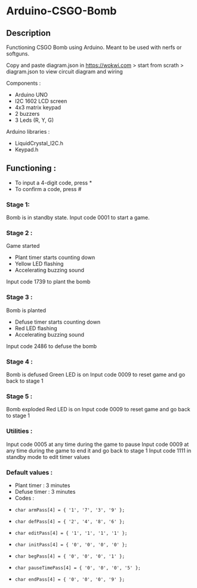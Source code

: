 # Arduino-CSGO-Bomb

## Description
Functioning CSGO Bomb using Arduino. Meant to be used with nerfs or softguns.

Copy and paste diagram.json in https://wokwi.com > start from scrath > diagram.json to view circuit diagram and wiring

Components : 
- Arduino UNO 
- I2C 1602 LCD screen
- 4x3 matrix keypad 
- 2 buzzers
- 3 Leds (R, Y, G)

Arduino libraries : 
- LiquidCrystal_I2C.h
- Keypad.h


## Functioning : 
- To input a 4-digit code, press *
- To confirm a code, press #

### Stage 1:
Bomb is in standby state. Input code 0001 to start a game. 

### Stage 2 : 
Game started
- Plant timer starts counting down
- Yellow LED flashing
- Accelerating buzzing sound

Input code 1739 to plant the bomb 

### Stage 3 : 
Bomb is planted
- Defuse timer starts counting down
- Red LED flashing
- Accelerating buzzing sound 

Input code 2486 to defuse the bomb

### Stage 4 : 
Bomb is defused
Green LED is on
Input code 0009 to reset game and go back to stage 1

### Stage 5 : 
Bomb exploded
Red LED is on
Input code 0009 to reset game and go back to stage 1

### Utilities : 
Input code 0005 at any time during the game to pause
Input code 0009 at any time during the game to end it and go back to stage 1
Input code 1111 in standby mode to edit timer values

### Default values : 
- Plant timer : 3 minutes
- Defuse timer : 3 minutes 
- Codes :
-     char armPass[4] = { '1', '7', '3', '9' };
-     char defPass[4] = { '2', '4', '8', '6' };
-     char editPass[4] = { '1', '1', '1', '1' };
-     char initPass[4] = { '0', '0', '0', '0' };
-     char begPass[4] = { '0', '0', '0', '1' };
-     char pauseTimePass[4] = { '0', '0', '0', '5' };
-     char endPass[4] = { '0', '0', '0', '9' };
